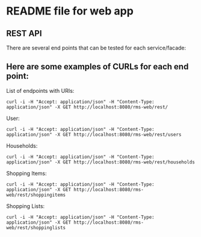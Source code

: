 # README file for web app

## REST API

There are several end points that can be tested for each service/facade:

## Here are some examples of CURLs for each end point: 

List of endpoints with URIs:

```
curl -i -H "Accept: application/json" -H "Content-Type: application/json" -X GET http://localhost:8080/rms-web/rest/
```

User:

```
curl -i -H "Accept: application/json" -H "Content-Type: application/json" -X GET http://localhost:8080/rms-web/rest/users
```

Households:

```
curl -i -H "Accept: application/json" -H "Content-Type: application/json" -X GET http://localhost:8080/rms-web/rest/households
```

Shopping Items:

```
curl -i -H "Accept: application/json" -H "Content-Type: application/json" -X GET http://localhost:8080/rms-web/rest/shoppingitems
```


Shopping Lists:

```
curl -i -H "Accept: application/json" -H "Content-Type: application/json" -X GET http://localhost:8080/rms-web/rest/shoppinglists
```
